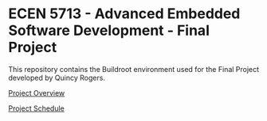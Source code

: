 # ECEN 5713 - Advanced Embedded Software Development - Final Project
This repository contains the Buildroot environment used for the Final Project developed by Quincy Rogers.

[Project Overview](https://github.com/cu-ecen-aeld/final-project-qrogers6/wiki/Project-Overview)

[Project Schedule](https://github.com/users/qrogers6/projects/1/views/1?groupedBy%5BcolumnId%5D=88040031)